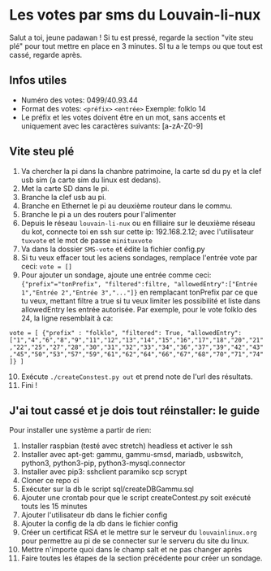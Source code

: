 # Les votes par sms du Louvain-li-nux

Salut a toi, jeune padawan ! Si tu est pressé, regarde la section "vite steu plé" pour tout mettre en place en 3 minutes. SI tu a le temps ou que tout est cassé, regarde après.

## Infos utiles

- Numéro des votes: 0499/40.93.44
- Format des votes: 
	`<préfix>` `<entrée>` 
	Exemple: folklo 14
- Le préfix et les votes doivent être en un mot, sans accents et uniquement avec les caractères suivants: [a-zA-Z0-9]

## Vite steu plé

1. Va chercher la pi dans la chanbre patrimoine, la carte sd du py et la clef usb sim (a carte sim du linux est dedans).
2. Met la carte SD dans le pi.
3. Branche la clef usb au pi.
4. Branche en Ethernet le pi au deuxième routeur dans le commu.
5. Branche le pi a un des routers pour l'alimenter
6. Depuis le réseau `louvain-li-nux` ou en filliaire sur le deuxième réseau du kot, connecte toi en ssh sur cette ip: 192.168.2.12; avec l'utilisateur `tuxvote` et le mot de passe `minituxvote`
7. Va dans la dossier `SMS-vote` et édite la fichier config.py
8. Si tu veux effacer tout les aciens sondages, remplace l'entrée vote par ceci: `vote = []`
9. Pour ajouter un sondage, ajoute une entrée comme ceci: `{"prefix"="tonPrefix", "filtered":filtre, "allowedEntry":["Entrée 1","Entrée 2","Entrée 3","..."]}` en remplacant tonPrefix par ce que tu veux, mettant filtre a true si tu veux limiter les possibilité et liste dans allowedEntry les entrée autorisée. Par exemple, pour le vote folklo des 24, la ligne resemblait à ca: 

`vote = [
        {"prefix" : "folklo", "filtered": True, "allowedEntry": ["1","4","6","8","9","11","12","13","14","15","16","17","18","20","21","22","25","27","28","30","31","32","33","34","36","37","39","42","43","45","50","53","57","59","61","62","64","66","67","68","70","71","74"]}
        ]`

10. Exécute `./createConstest.py out` et prend note de l'url des résultats.
11. Fini !


## J'ai tout cassé et je dois tout réinstaller: le guide

Pour installer une système a partir de rien:
1. Installer raspbian (testé avec stretch) headless et activer le ssh
2. Installer avec apt-get: gammu, gammu-smsd, mariadb, usbswitch, python3, python3-pip, python3-mysql.connector
3. Installer avec pip3: sshclient paramiko scp scrypt
4. Cloner ce repo ci
5. Exécuter sur la db le script sql/createDBGammu.sql 
6. Ajouter une crontab pour que le script createContest.py soit exécuté touts les 15 minutes
7. Ajouter l'utilisateur db dans le fichier config
8. Ajouter la config de la db dans le fichier config
9. Créer un certificat RSA et le mettre sur le serveur du `louvainlinux.org` pour permettre au pi de se connecter sur le serveru du site du linux.
10. Mettre n'importe quoi dans le champ salt et ne pas changer après
11. Faire toutes les étapes de la section précédente pour créer un sondage.
